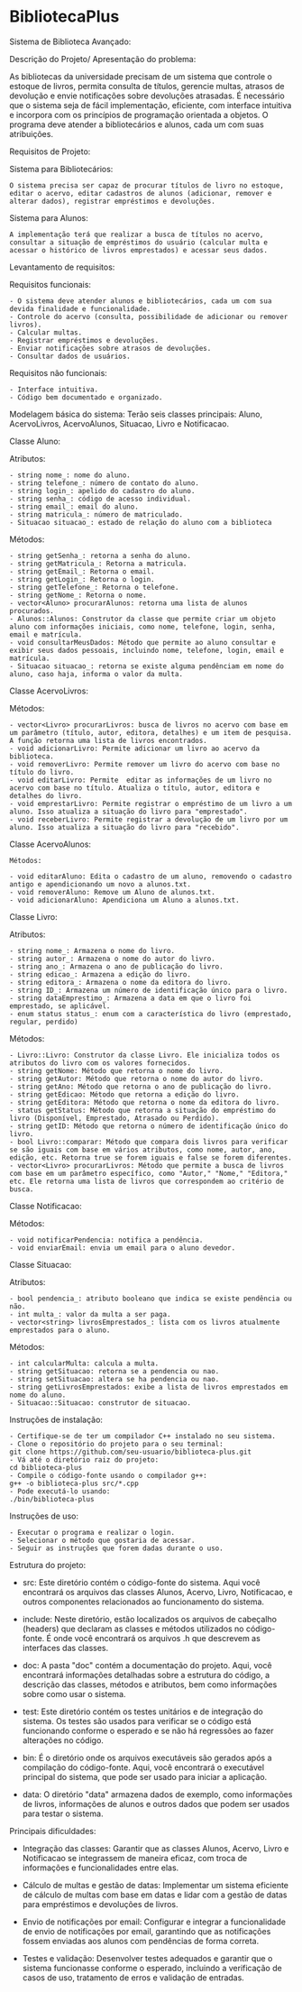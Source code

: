 # BibliotecaPlus
Sistema de Biblioteca Avançado: 

Descrição do Projeto/ Apresentação do problema:  

As bibliotecas da universidade precisam de um sistema que controle o estoque de livros, permita consulta de títulos, gerencie multas, atrasos de devolução e envie notificações sobre devoluções atrasadas. É necessário que o sistema seja de fácil implementação, eficiente, com interface intuitiva e incorpora com os princípios de programação orientada a objetos. O programa deve atender a bibliotecários e alunos, cada um com suas atribuições.

Requisitos de Projeto: 

Sistema para Bibliotecários: 

    O sistema precisa ser capaz de procurar títulos de livro no estoque, editar o acervo, editar cadastros de alunos (adicionar, remover e alterar dados), registrar empréstimos e devoluções. 

Sistema para Alunos: 

    A implementação terá que realizar a busca de títulos no acervo, consultar a situação de empréstimos do usuário (calcular multa e acessar o histórico de livros emprestados) e acessar seus dados. 

Levantamento de requisitos: 

Requisitos funcionais: 

    - O sistema deve atender alunos e bibliotecários, cada um com sua devida finalidade e funcionalidade. 
    - Controle do acervo (consulta, possibilidade de adicionar ou remover livros). 
    - Calcular multas. 
    - Registrar empréstimos e devoluções. 
    - Enviar notificações sobre atrasos de devoluções. 
    - Consultar dados de usuários. 

Requisitos não funcionais: 

    - Interface intuitiva. 
    - Código bem documentado e organizado. 

Modelagem básica do sistema: 
    Terão seis classes principais: Aluno, AcervoLivros, AcervoAlunos, Situacao, Livro e Notificacao. 

Classe Aluno: 

Atributos: 

    - string nome_: nome do aluno.
    - string telefone_: número de contato do aluno.
    - string login_: apelido do cadastro do aluno.
    - string senha_: código de acesso individual.
    - string email_: email do aluno. 
    - string matricula_: número de matriculado.
    - Situacao situacao_: estado de relação do aluno com a biblioteca

Métodos:

    - string getSenha_: retorna a senha do aluno.
    - string getMatricula_: Retorna a matricula.
    - string getEmail_: Retorna o email.
    - string getLogin_: Retorna o login.
    - string getTelefone_: Retorna o telefone.
    - string getNome_: Retorna o nome.
    - vector<Aluno> procurarAlunos: retorna uma lista de alunos procurados.
    - Alunos::Alunos: Construtor da classe que permite criar um objeto aluno com informações iniciais, como nome, telefone, login, senha, email e matrícula.
    - void consultarMeusDados: Método que permite ao aluno consultar e exibir seus dados pessoais, incluindo nome, telefone, login, email e matrícula.
    - Situacao situacao_: retorna se existe alguma pendênciam em nome do aluno, caso haja, informa o valor da multa.

Classe AcervoLivros: 

Métodos: 

    - vector<Livro> procurarLivros: busca de livros no acervo com base em um parâmetro (título, autor, editora, detalhes) e um item de pesquisa. A função retorna uma lista de livros encontrados.
    - void adicionarLivro: Permite adicionar um livro ao acervo da biblioteca.
    - void removerLivro: Permite remover um livro do acervo com base no título do livro.
    - void editarLivro: Permite  editar as informações de um livro no acervo com base no título. Atualiza o título, autor, editora e detalhes do livro.
    - void emprestarLivro: Permite registrar o empréstimo de um livro a um aluno. Isso atualiza a situação do livro para "emprestado".
    - void receberLivro: Permite registrar a devolução de um livro por um aluno. Isso atualiza a situação do livro para "recebido".

Classe AcervoAlunos:

    Métodos:

    - void editarAluno: Edita o cadastro de um aluno, removendo o cadastro antigo e apendicionando um novo a alunos.txt.
    - void removerAluno: Remove um Aluno de alunos.txt.
    - void adicionarAluno: Apendiciona um Aluno a alunos.txt.
    
Classe Livro:

Atributos:

    - string nome_: Armazena o nome do livro.
    - string autor_: Armazena o nome do autor do livro.
    - string ano_: Armazena o ano de publicação do livro.
    - string edicao_: Armazena a edição do livro.
    - string editora_: Armazena o nome da editora do livro.
    - string ID_: Armazena um número de identificação único para o livro.
    - string dataEmprestimo_: Armazena a data em que o livro foi emprestado, se aplicável.
    - enum status status_: enum com a característica do livro (emprestado, regular, perdido)

Métodos:

    - Livro::Livro: Construtor da classe Livro. Ele inicializa todos os atributos do livro com os valores fornecidos.
    - string getNome: Método que retorna o nome do livro.
    - string getAutor: Método que retorna o nome do autor do livro.
    - string getAno: Método que retorna o ano de publicação do livro.
    - string getEdicao: Método que retorna a edição do livro.
    - string getEditora: Método que retorna o nome da editora do livro.
    - status getStatus: Método que retorna a situação do empréstimo do livro (Disponível, Emprestado, Atrasado ou Perdido).
    - string getID: Método que retorna o número de identificação único do livro. 
    - bool Livro::comparar: Método que compara dois livros para verificar se são iguais com base em vários atributos, como nome, autor, ano, edição, etc. Retorna true se forem iguais e false se forem diferentes.
    - vector<Livro> procurarLivros: Método que permite a busca de livros com base em um parâmetro específico, como "Autor," "Nome," "Editora," etc. Ele retorna uma lista de livros que correspondem ao critério de busca.

Classe Notificacao:

Métodos:

    - void notificarPendencia: notifica a pendência.
    - void enviarEmail: envia um email para o aluno devedor.

Classe Situacao:

Atributos:

    - bool pendencia_: atributo booleano que indica se existe pendência ou não.
    - int multa_: valor da multa a ser paga.
    - vector<string> livrosEmprestados_: lista com os livros atualmente emprestados para o aluno.

Métodos:

    - int calcularMulta: calcula a multa.
    - string getSituacao: retorna se a pendencia ou nao.
    - string setSituacao: altera se ha pendencia ou nao.
    - string getLivrosEmprestados: exibe a lista de livros emprestados em nome do aluno.
    - Situacao::Situacao: construtor de situacao.

Instruções de instalação:

    - Certifique-se de ter um compilador C++ instalado no seu sistema. 
    - Clone o repositório do projeto para o seu terminal:
    git clone https://github.com/seu-usuario/biblioteca-plus.git
    - Vá até o diretório raiz do projeto:
    cd biblioteca-plus
    - Compile o código-fonte usando o compilador g++:
    g++ -o biblioteca-plus src/*.cpp
    - Pode executá-lo usando:
    ./bin/biblioteca-plus

Instruções de uso:

    - Executar o programa e realizar o login.
    - Selecionar o método que gostaria de acessar.
    - Seguir as instruções que forem dadas durante o uso.

Estrutura do projeto:
- src: Este diretório contém o código-fonte do sistema. Aqui você encontrará os arquivos das classes Alunos, Acervo, Livro, Notificacao, e outros componentes relacionados ao funcionamento do sistema.

- include: Neste diretório, estão localizados os arquivos de cabeçalho (headers) que declaram as classes e métodos utilizados no código-fonte. É onde você encontrará os arquivos .h que descrevem as interfaces das classes.

- doc: A pasta "doc" contém a documentação do projeto. Aqui, você encontrará informações detalhadas sobre a estrutura do código, a descrição das classes, métodos e atributos, bem como informações sobre como usar o sistema.

- test: Este diretório contém os testes unitários e de integração do sistema. Os testes são usados para verificar se o código está funcionando conforme o esperado e se não há regressões ao fazer alterações no código.

- bin: É o diretório onde os arquivos executáveis são gerados após a compilação do código-fonte. Aqui, você encontrará o executável principal do sistema, que pode ser usado para iniciar a aplicação.

- data: O diretório "data" armazena dados de exemplo, como informações de livros, informações de alunos e outros dados que podem ser usados para testar o sistema.

Principais dificuldades:
- Integração das classes: Garantir que as classes Alunos, Acervo, Livro e Notificacao se integrassem de maneira eficaz, com troca de informações e funcionalidades entre elas.

- Cálculo de multas e gestão de datas: Implementar um sistema eficiente de cálculo de multas com base em datas e lidar com a gestão de datas para empréstimos e devoluções de livros.

- Envio de notificações por email: Configurar e integrar a funcionalidade de envio de notificações por email, garantindo que as notificações fossem enviadas aos alunos com pendências de forma correta.

- Testes e validação: Desenvolver testes adequados e garantir que o sistema funcionasse conforme o esperado, incluindo a verificação de casos de uso, tratamento de erros e validação de entradas.